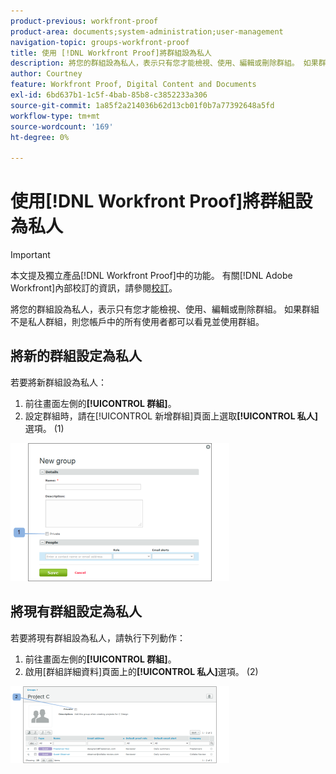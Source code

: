 ```yaml
---
product-previous: workfront-proof
product-area: documents;system-administration;user-management
navigation-topic: groups-workfront-proof
title: 使用 [!DNL Workfront Proof]將群組設為私人
description: 將您的群組設為私人，表示只有您才能檢視、使用、編輯或刪除群組。 如果群組不是私人群組，則您帳戶中的所有使用者都可以看見並使用群組。
author: Courtney
feature: Workfront Proof, Digital Content and Documents
exl-id: 6bd637b1-1c5f-4bab-85b8-c3852233a306
source-git-commit: 1a85f2a214036b62d13cb01f0b7a77392648a5fd
workflow-type: tm+mt
source-wordcount: '169'
ht-degree: 0%

---
```


# 使用[!DNL Workfront Proof]將群組設為私人

>[!IMPORTANT]
>
>本文提及獨立產品[!DNL Workfront Proof]中的功能。 有關[!DNL Adobe Workfront]內部校訂的資訊，請參閱[校訂](../../../review-and-approve-work/proofing/proofing.md)。

將您的群組設為私人，表示只有您才能檢視、使用、編輯或刪除群組。 如果群組不是私人群組，則您帳戶中的所有使用者都可以看見並使用群組。

## 將新的群組設定為私人

若要將新群組設為私人：

1. 前往畫面左側的&#x200B;**[!UICONTROL 群組]**。
1. 設定群組時，請在[!UICONTROL 新增群組]頁面上選取&#x200B;**[!UICONTROL 私人]**&#x200B;選項。 (1)

![Private_new_group.png](assets/private-new-group-350x221.png)

## 將現有群組設定為私人

若要將現有群組設為私人，請執行下列動作：

1. 前往畫面左側的&#x200B;**[!UICONTROL 群組]**。
1. 啟用[群組詳細資料]頁面上的&#x200B;**[!UICONTROL 私人]**&#x200B;選項。 (2)

![Private_Group_Details.png](assets/private-group-details-350x123.png)
